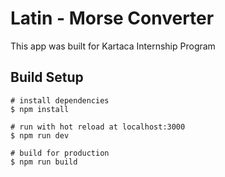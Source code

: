 # Latin - Morse Converter

This app was built for Kartaca Internship Program

## Build Setup
```
# install dependencies
$ npm install 

# run with hot reload at localhost:3000
$ npm run dev

# build for production
$ npm run build

```